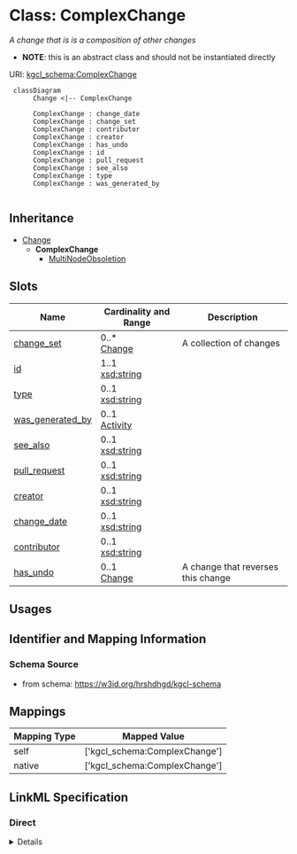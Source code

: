 # Class: ComplexChange
_A change that is is a composition of other changes_



* __NOTE__: this is an abstract class and should not be instantiated directly



URI: [kgcl_schema:ComplexChange](https://w3id.org/kgcl-schema/ComplexChange)




```mermaid
 classDiagram
      Change <|-- ComplexChange
      
      ComplexChange : change_date
      ComplexChange : change_set
      ComplexChange : contributor
      ComplexChange : creator
      ComplexChange : has_undo
      ComplexChange : id
      ComplexChange : pull_request
      ComplexChange : see_also
      ComplexChange : type
      ComplexChange : was_generated_by
      

```





## Inheritance
* [Change](Change.md)
    * **ComplexChange**
        * [MultiNodeObsoletion](MultiNodeObsoletion.md)



## Slots

| Name | Cardinality and Range  | Description  |
| ---  | ---  | --- |
| [change_set](change_set.md) | 0..* <br/> [Change](Change.md)  | A collection of changes  |
| [id](id.md) | 1..1 <br/> [xsd:string](xsd:string)  |   |
| [type](type.md) | 0..1 <br/> [xsd:string](xsd:string)  |   |
| [was_generated_by](was_generated_by.md) | 0..1 <br/> [Activity](Activity.md)  |   |
| [see_also](see_also.md) | 0..1 <br/> [xsd:string](xsd:string)  |   |
| [pull_request](pull_request.md) | 0..1 <br/> [xsd:string](xsd:string)  |   |
| [creator](creator.md) | 0..1 <br/> [xsd:string](xsd:string)  |   |
| [change_date](change_date.md) | 0..1 <br/> [xsd:string](xsd:string)  |   |
| [contributor](contributor.md) | 0..1 <br/> [xsd:string](xsd:string)  |   |
| [has_undo](has_undo.md) | 0..1 <br/> [Change](Change.md)  | A change that reverses this change  |


## Usages



## Identifier and Mapping Information







### Schema Source


* from schema: https://w3id.org/hrshdhgd/kgcl-schema







## Mappings

| Mapping Type | Mapped Value |
| ---  | ---  |
| self | ['kgcl_schema:ComplexChange'] |
| native | ['kgcl_schema:ComplexChange'] |


## LinkML Specification

<!-- TODO: investigate https://stackoverflow.com/questions/37606292/how-to-create-tabbed-code-blocks-in-mkdocs-or-sphinx -->

### Direct

<details>
```yaml
name: complex change
description: A change that is is a composition of other changes
from_schema: https://w3id.org/hrshdhgd/kgcl-schema
rank: 1000
is_a: change
abstract: true
slots:
- change set

```
</details>

### Induced

<details>
```yaml
name: complex change
description: A change that is is a composition of other changes
from_schema: https://w3id.org/hrshdhgd/kgcl-schema
rank: 1000
is_a: change
abstract: true
attributes:
  change set:
    name: change set
    description: A collection of changes
    from_schema: https://w3id.org/hrshdhgd/kgcl-schema
    rank: 1000
    multivalued: true
    alias: change_set
    owner: complex change
    domain_of:
    - complex change
    - transaction
    - session
    range: change
    inlined: true
    inlined_as_list: true
  id:
    name: id
    from_schema: https://w3id.org/kgcl_schema/basics
    rank: 1000
    identifier: true
    alias: id
    owner: complex change
    domain_of:
    - change
    - activity
    - agent
    - node
    range: string
  type:
    name: type
    from_schema: https://w3id.org/hrshdhgd/kgcl-schema
    rank: 1000
    slot_uri: rdf:type
    designates_type: true
    alias: type
    owner: complex change
    domain_of:
    - change
    range: string
  was generated by:
    name: was generated by
    from_schema: https://w3id.org/kgcl_schema/prov
    rank: 1000
    slot_uri: prov:wasGeneratedBy
    alias: was_generated_by
    owner: complex change
    domain_of:
    - change
    range: activity
  see also:
    name: see also
    from_schema: https://w3id.org/hrshdhgd/kgcl-schema
    rank: 1000
    slot_uri: rdfs:seeAlso
    alias: see_also
    owner: complex change
    domain_of:
    - change
    range: string
  pull request:
    name: pull request
    from_schema: https://w3id.org/hrshdhgd/kgcl-schema
    rank: 1000
    alias: pull_request
    owner: complex change
    domain_of:
    - change
    range: string
  creator:
    name: creator
    from_schema: https://w3id.org/hrshdhgd/kgcl-schema
    rank: 1000
    slot_uri: dcterms:creator
    alias: creator
    owner: complex change
    domain_of:
    - change
    range: string
  change date:
    name: change date
    from_schema: https://w3id.org/hrshdhgd/kgcl-schema
    rank: 1000
    slot_uri: dcterms:date
    alias: change_date
    owner: complex change
    domain_of:
    - change
    range: string
  contributor:
    name: contributor
    from_schema: https://w3id.org/hrshdhgd/kgcl-schema
    rank: 1000
    slot_uri: dcterms:creator
    alias: contributor
    owner: complex change
    domain_of:
    - change
    range: string
  has undo:
    name: has undo
    description: A change that reverses this change
    from_schema: https://w3id.org/hrshdhgd/kgcl-schema
    rank: 1000
    domain: change
    multivalued: false
    alias: has_undo
    owner: complex change
    domain_of:
    - change
    range: change

```
</details>